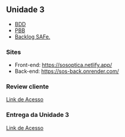 ## Unidade 3

- [BDD](/2023.1-SOSOptica/BDD/)
- [PBB](/2023.1-SOSOptica/PBB/)
- [Backlog SAFe.](/2023.1-SOSOptica/BacklogSAFe/)

### Sites

- Front-end: <https://sosoptica.netlify.app/>
- Back-end: <https://sos-back.onrender.com/>

### Review cliente

[Link de Acesso](https://www.youtube.com/watch?v=eFFUWe-W2lU)

### Entrega da Unidade 3
[Link de Acesso](https://youtu.be/ufE5xWbJzMw)

